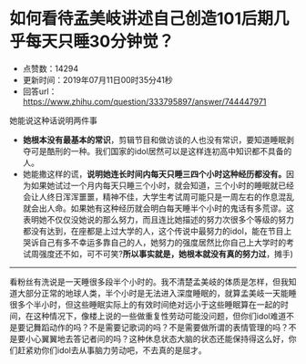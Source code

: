 # 如何看待孟美岐讲述自己创造101后期几乎每天只睡30分钟觉？
- 点赞数：14294
- 更新时间：2019年07月11日00时35分41秒
- 回答url：https://www.zhihu.com/question/333795897/answer/744447971
<body>
 <p data-pid="Zewofrgt">她能说这种话说明两件事</p>
 <ul>
  <li data-pid="9oX-HLIA"><b>她根本没有最基本的常识</b>，剪辑节目和做访谈的人也没有常识，要知道睡眠剥夺可是酷刑的一种。我们国家的idol居然可以是这样连初高中知识都不具备的人。</li>
  <li data-pid="Fb8lSYTR">她能撒这样的谎，<b>说明她连长时间内每天只睡三四个小时这种经历都没有。</b>因为如果她试过一个月内每天只睡三个小时，就会知道，三个小时的睡眠就已经会让人终日浑浑噩噩，精神不佳，大学生考试周可能只是一周左右的作息混乱就会出人命。如果她有这种经历就会明白每天睡半个小时的鬼话有多荒谬。这表明她不仅仅没她说的那么努力，而且连比她描述的努力次很多个等级的努力都没有达到，在座都是上过大学的人，这个传说中最努力的idol，能在节目上哭诉自己有多不幸运多靠自己的人，她努力的强度居然比你自己上大学时的考试周强度还不如，可不可笑?<b>所以事实就是，她根本就没有真的努力过</b>，摊手)</li>
 </ul>
 <hr>
 <p data-pid="A4_1THLg">看粉丝有洗说是一天睡很多段半个小时的。我不清楚孟美岐的体质是怎样，但我知道大部分正常的地球人类，半个小时是无法进入深度睡眠的，就算孟美岐一天能睡很多个半小时，但这些睡眠实际上的有效时间绝对远小于这些睡眠算在一起的时间，在这种情况下，像楼上说的一些做重复性劳动可能没问题，但你们idol难道不是要记舞蹈动作的吗？不是需要记歌词的吗？不是需要做所谓的表情管理的吗？不是要小心翼翼地去答记者问的吗？这种休息状态大脑的状态还能保持得这么好，你们赶紧劝你们idol去从事脑力劳动吧，不去真的是屈才。</p>
</body>